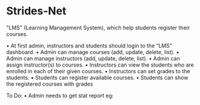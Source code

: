 # Strides-Net
"LMS" (Learning Management System), which help students register their courses.

• At first admin, instructors and students should login to the “LMS” dashboard.
• Admin can manage courses (add, update, delete, list).
• Admin can manage instructors (add, update, delete, list).
• Admin can assign instructor(s) to courses.
• Instructors can view the students who are enrolled in each of their given courses.
• Instructors can set grades to the students.
• Students can register available courses.
• Students can show the registered courses with grades

To Do:
• Admin needs to get stat report eg: 
